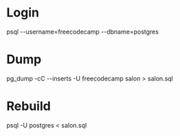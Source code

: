 # Login
psql --username=freecodecamp --dbname=postgres

# Dump
pg_dump -cC --inserts -U freecodecamp salon > salon.sql

# Rebuild
psql -U postgres < salon.sql
